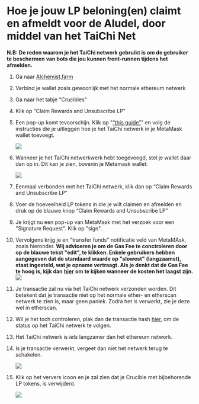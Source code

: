 # Hoe je jouw LP beloning\(en\) claimt en afmeldt voor de Aludel, door middel van het TaiChi Net

**N.B: De reden waarom je het TaiChi netwerk gebruikt is om de gebruiker te beschermen van bots die jou kunnen front-runnen tijdens het afmelden.**

1. Ga naar [Alchemist.farm](https://alchemist.farm/)
2. Verbind je wallet zoals gewoonlijk met het normale ethereum netwerk
3. Ga naar het tabje "Crucibles"
4. Klik op “Claim Rewards and Unsubscribe LP”
5. Een pop-up komt tevoorschijn. Klik op "[“this guide”](https://github.com/Taichi-Network/docs/blob/master/sendPriveteTx_tutorial.md)" en volg de instructies die je uitleggen hoe je het TaiChi netwerk in je MetaMask wallet toevoegt.

   ![](https://i.imgur.com/FJpxZIb.png)

6. Wanneer je het TaiChi netwerkwerk hebt toegevoegd, stel je wallet daar dan op in. Dit kan je zien, bovenin je Metamask wallet:

   ![](https://i.imgur.com/kszVVbq.png)

7. Eenmaal verbonden met het TaiChi netwerk, klik dan op “Claim Rewards and Unsubscribe LP”
8. Voer de hoeveelheid LP tokens in die je wilt claimen en afmelden en druk op de blauwe knop “Claim Rewards and Unsubscribe LP”
9. Je krijgt nu een pop-up van MetaMask met het verzoek voor een "Signature Request". Klik op "sign".
10. Vervolgens krijg je en "transfer funds" notificatie veld van MetaMAsk, zoals hieronder. **Wij adviceren je om de Gas Fee te conctroleren door op de blauwe tekst "edit", te klikken. Enkele gebruikers hebben aangegeven dat de standaard waarde op "slowest" \(langzaamst\), staat ingesteld, wat je opname vertraagt. Als je denkt dat de Gas Fee te hoog is, kijk dan** [**hier**](https://ethereumprice.org/gas/) **om te kijken wanneer de kosten het laagst zijn.** ![](https://i.imgur.com/FKnztJS.png)
11. Je transactie zal nu via het TaiChi netwerk verzonden worden. Dit betekent dat je transactie niet op het normale ether- en etherscan netwerk te zien is, maar geen paniek. Zodra het is verwerkt, zie je deze wel in etherscan.
12. Wil je het toch controleren, plak dan de transactie hash [hier](https://taichi.network/%20), om de status op het TaiChi netwerk te volgen.
13. Het TaiChi netwerk is _iets_ langzamer dan het ethereum network.
14. Is je transactie verwerkt, vergeet dan niet het netwerk terug te schakelen.

    ![](https://i.imgur.com/fcPY6Zp.png)

15. Klik op het ververs icoon en je zal zien dat je Crucible met bijbehorende LP tokens, is verwijderd.

    ![](https://i.imgur.com/f3rwsfA.png)

